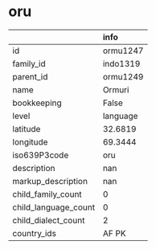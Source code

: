 # oru
|                      | info     |
|:---------------------|:---------|
| id                   | ormu1247 |
| family_id            | indo1319 |
| parent_id            | ormu1249 |
| name                 | Ormuri   |
| bookkeeping          | False    |
| level                | language |
| latitude             | 32.6819  |
| longitude            | 69.3444  |
| iso639P3code         | oru      |
| description          | nan      |
| markup_description   | nan      |
| child_family_count   | 0        |
| child_language_count | 0        |
| child_dialect_count  | 2        |
| country_ids          | AF PK    |
